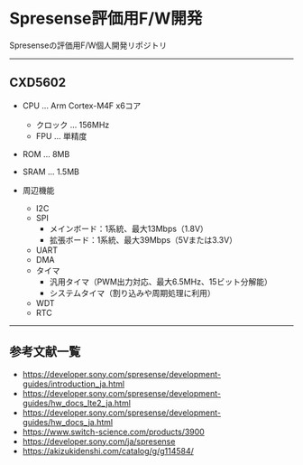 # Spresense評価用F/W開発

Spresenseの評価用F/W個人開発リポジトリ

---
## CXD5602

- CPU ... Arm Cortex-M4F x6コア
  - クロック ... 156MHz
  - FPU ... 単精度
- ROM ... 8MB
- SRAM ... 1.5MB

- 周辺機能
  - I2C
  - SPI
    - メインボード：1系統、最大13Mbps（1.8V）
    - 拡張ボード：1系統、最大39Mbps（5Vまたは3.3V）
  - UART
  - DMA
  - タイマ
    - 汎用タイマ（PWM出力対応、最大6.5MHz、15ビット分解能）
    - システムタイマ（割り込みや周期処理に利用）
  - WDT
  - RTC

---

## 参考文献一覧

- https://developer.sony.com/spresense/development-guides/introduction_ja.html
- https://developer.sony.com/spresense/development-guides/hw_docs_lte2_ja.html
- https://developer.sony.com/spresense/development-guides/hw_docs_ja.html
- https://www.switch-science.com/products/3900
- https://developer.sony.com/ja/spresense
- https://akizukidenshi.com/catalog/g/g114584/
